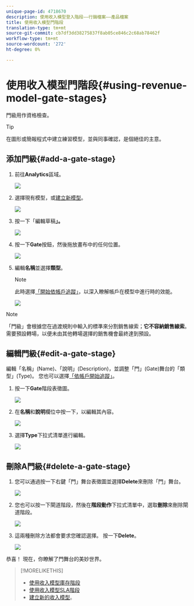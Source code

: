 ```yaml
---
unique-page-id: 4718670
description: 使用收入模型登入階段——行銷檔案——產品檔案
title: 使用收入模型門階段
translation-type: tm+mt
source-git-commit: cb7df3dd38275837f8ab05ce846c2c68ab78462f
workflow-type: tm+mt
source-wordcount: '272'
ht-degree: 0%

---
```



# 使用收入模型門階段{#using-revenue-model-gate-stages}

門級用作資格檢查。

>[!TIP]
>
>在圖形或簡報程式中建立練習模型，並與同事確認，是個絕佳的主意。

## 添加門級{#add-a-gate-stage}

1. 前往&#x200B;**Analytics**&#x200B;區域。

   ![](assets/image2015-4-27-23-3a27-3a43.png)

1. 選擇現有模型，或[建立新模型](/help/marketo/product-docs/reporting/revenue-cycle-analytics/revenue-cycle-models/create-a-new-revenue-model.md)。

   ![](assets/image2015-4-27-15-3a6-3a30.png)

1. 按一下「編輯草稿&#x200B;**」。**

   ![](assets/image2015-4-27-12-3a10-3a49.png)

1. 按一下&#x200B;**Gate**&#x200B;按鈕，然後拖放畫布中的任何位置。

   ![](assets/image2015-4-27-16-3a54-3a19.png)

1. 編輯&#x200B;**名稱**&#x200B;並選擇&#x200B;**類型**。

   >[!NOTE]
   >
   >此時選擇[「開始依帳戶追蹤」](/help/marketo/product-docs/reporting/revenue-cycle-analytics/revenue-cycle-models/start-tracking-by-account-in-the-revenue-modeler.md)，以深入瞭解帳戶在模型中進行時的效能。

   ![](assets/image2015-4-28-12-3a1-3a7.png)

>[!NOTE]
>
>「門級」會根據您在過渡規則中輸入的標準來分割銷售線索；**它不容納銷售線索**。 需要預設轉場，以便未由其他轉場選擇的銷售機會最終達到預設。

## 編輯門級{#edit-a-gate-stage}

編輯「名稱」(Name)、「說明」(Description)，並調整「門」(Gate)舞台的「類型」(Type)。 您也可以選擇[「依帳戶開始追蹤」](/help/marketo/product-docs/reporting/revenue-cycle-analytics/revenue-cycle-models/start-tracking-by-account-in-the-revenue-modeler.md)。

1. 按一下&#x200B;**Gate**&#x200B;階段表徵圖。

   ![](assets/image2015-4-27-17-3a11-3a41.png)

1. 在&#x200B;**名稱**&#x200B;和&#x200B;**說明**&#x200B;欄位中按一下，以編輯其內容。

   ![](assets/image2015-4-28-12-3a17-3a22.png)

1. 選擇&#x200B;**Type**&#x200B;下拉式清單進行編輯。

   ![](assets/image2015-4-27-17-3a14-3a7.png)

## 刪除A門級{#delete-a-gate-stage}

1. 您可以通過按一下右鍵「門」舞台表徵圖並選擇&#x200B;**Delete**&#x200B;來刪除「門」舞台。

   ![](assets/image2015-4-28-12-3a30-3a19.png)

1. 您也可以按一下閘道階段，然後在&#x200B;**階段動作**&#x200B;下拉式清單中，選取&#x200B;**刪除**&#x200B;來刪除閘道階段。

   ![](assets/image2015-4-28-12-3a56-3a28.png)

1. 這兩種刪除方法都會要求您確認選擇。 按一下&#x200B;**Delete**。

   ![](assets/image2015-4-28-12-3a52-3a22.png)

恭喜！ 現在，你瞭解了門舞台的美妙世界。

>[!MORELIKETHIS]
>
>* [使用收入模型庫存階段](/help/marketo/product-docs/reporting/revenue-cycle-analytics/revenue-cycle-models/using-revenue-model-inventory-stages.md)
>* [使用收入模型SLA階段](/help/marketo/product-docs/reporting/revenue-cycle-analytics/revenue-cycle-models/using-revenue-model-sla-stages.md)
>* [建立新的收入模型](/help/marketo/product-docs/reporting/revenue-cycle-analytics/revenue-cycle-models/create-a-new-revenue-model.md)。

